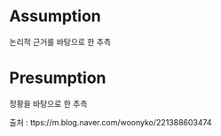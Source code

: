 # Assumption
논리적 근거를 바탕으로 한 추측

# Presumption
정황을 바탕으로 한 추측

출처 : ttps://m.blog.naver.com/woonyko/221388603474